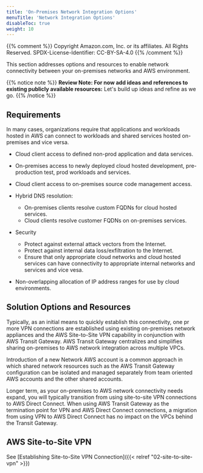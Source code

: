 ```yaml
---
title: 'On-Premises Network Integration Options'
menuTitle: 'Network Integration Options'
disableToc: true
weight: 10
---
```


{{% comment %}}
Copyright Amazon.com, Inc. or its affiliates. All Rights Reserved.
SPDX-License-Identifier: CC-BY-SA-4.0
{{% /comment %}}

This section addresses options and resources to enable network connectivity between your on-premises networks and AWS environment.

{{% notice note %}}
**Review Note: For now add ideas and references to existing publicly available resources:** Let's build up ideas and refine as we go.
{{% /notice %}}

## Requirements

In many cases, organizations require that applications and workloads hosted in AWS can connect to workloads and shared services hosted on-premises and vice versa.  

* Cloud client access to defined non-prod application and data services.
* On-premises access to newly deployed cloud hosted development, pre-production test, prod workloads and services.
* Cloud client access to on-premises source code management access.
* Hybrid DNS resolution:
  * On-premises clients resolve custom FQDNs for cloud hosted services.
  * Cloud clients resolve customer FQDNs on on-premises services.
  
* Security
  * Protect against external attack vectors from the Internet.
  * Protect against internal data loss/exfiltration to the Internet.
  * Ensure that only appropriate cloud networks and cloud hosted services can have connectivity to appropriate internal networks and services and vice vesa.
  
* Non-overlapping allocation of IP address ranges for use by cloud environments.

## Solution Options and Resources

Typically, as an initial means to quickly establish this connectivity, one pr more VPN connections are established using existing on-premises network appliances and the AWS Site-to-Site VPN capability in conjunction with AWS Transit Gateway.  AWS Transit Gateway centralizes and simplifies sharing on-premises to AWS network integration across multiple VPCs.

Introduction of a new Network AWS account is a common approach in which shared network resources such as the AWS Transit Gateway configuration can be isolated and managed separately from team oriented AWS accounts and the other shared accounts.

Longer term, as your on-premises to AWS network connectivity needs expand, you will typically transition from using site-to-site VPN connections to AWS Direct Connect.  When using AWS Transit Gateway as the termination point for VPN and AWS Direct Connect connections, a migration from using VPN to AWS Direct Connect has no impact on the VPCs behind the Transit Gateway.

## AWS Site-to-Site VPN

See [Establishing Site-to-Site VPN Connection]({{< relref "02-site-to-site-vpn" >}})